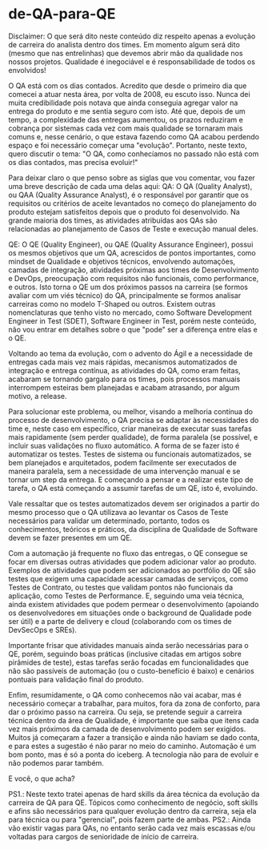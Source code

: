 # de-QA-para-QE

Disclaimer: O que será dito neste conteúdo diz respeito apenas a evolução de carreira do analista dentro dos times. Em momento algum será dito (mesmo que nas entrelinhas) que devemos abrir mão da qualidade nos nossos projetos. Qualidade é inegociável e é responsabilidade de todos os envolvidos!

O QA está com os dias contados. Acredito que desde o primeiro dia que comecei a atuar nesta área, por volta de 2008, eu escuto isso. Nunca dei muita credibilidade pois notava que ainda conseguia agregar valor na entrega do produto e me sentia seguro com isto. Até que, depois de um tempo, a complexidade das entregas aumentou, os prazos reduziram e cobrança por sistemas cada vez com mais qualidade se tornaram mais comuns e, nesse cenário, o que estava fazendo como QA acabou perdendo espaço e foi necessário começar uma "evolução".
Portanto, neste texto, quero discutir o tema: "O QA, como conhecíamos no passado não está com os dias contados, mas precisa evoluir!"

Para deixar claro o que penso sobre as siglas que vou comentar, vou fazer uma breve descrição de cada uma delas aqui:
QA: O QA (Quality Analyst), ou QAA (Quality Assurance Analyst), é o responsável por garantir que os requisitos ou critérios de aceite levantados no começo do planejamento do produto estejam satisfeitos depois que o produto foi desenvolvido. Na grande maioria dos times, as atividades atribuídas aos QAs são relacionadas ao planejamento de Casos de Teste e execução manual deles. 

QE: O QE (Quality Engineer), ou QAE (Quality Assurance Engineer), possui os mesmos objetivos que um QA, acrescidos de pontos importantes, como mindset de Qualidade e objetivos técnicos, envolvendo automações, camadas de integração, atividades próximas aos times de Desenvolvimento e DevOps, preocupação com requisitos não funcionais, como performance, e outros. Isto torna o QE um dos próximos passos na carreira (se formos avaliar com um viés técnico) do QA, principalmente se formos analisar carreiras como no modelo T-Shaped ou outros. Existem outras nomenclaturas que tenho visto no mercado, como Software Development Engineer in Test (SDET), Software Engineer in Test, porém neste conteúdo, não vou entrar em detalhes sobre o que "pode" ser a diferença entre elas e o QE.

Voltando ao tema da evolução, com o advento do Ágil e a necessidade de entregas cada mais vez mais rápidas, mecanismos automatizados de integração e entrega contínua, as atividades do QA, como eram feitas, acabaram se tornando gargalo para os times, pois processos manuais interrompem esteiras bem planejadas e acabam atrasando, por algum motivo, a release.

Para solucionar este problema, ou melhor, visando a melhoria contínua do processo de desenvolvimento, o QA precisa se adaptar às necessidades do time e, neste caso em específico, criar maneiras de executar suas tarefas mais rapidamente (sem perder qualidade), de forma paralela (se possível, e incluir suas validações no fluxo automático. A forma de se fazer isto é automatizar os testes. Testes de sistema ou funcionais automatizados, se bem planejados e arquitetados, podem facilmente ser executados de maneira paralela, sem a necessidade de uma intervenção manual e se tornar um step da entrega. E começando a pensar e a realizar este tipo de tarefa, o QA está começando a assumir tarefas de um QE, isto é, evoluindo.

Vale ressaltar que os testes automatizados devem ser originados a partir do mesmo processo que o QA utilizava ao levantar os Casos de Teste necessários para validar um determinado, portanto, todos os conhecimentos, teóricos e práticos, da disciplina de Qualidade de Software devem se fazer presentes em um QE.

Com a automação já frequente no fluxo das entregas, o QE consegue se focar em diversas outras atividades que podem adicionar valor ao produto. Exemplos de atividades que podem ser adicionados ao portfólio do QE são testes que exigem uma capacidade acessar camadas de serviços, como Testes de Contrato, ou testes que validam pontos não funcionais da aplicação, como Testes de Performance. E, seguindo uma veia técnica, ainda existem atividades que podem permear o desenvolvimento (apoiando os desenvolvedores em situações onde o background de Qualidade pode ser útil) e a parte de delivery e cloud (colaborando com os times de DevSecOps e SREs).

Importante frisar que atividades manuais ainda serão necessárias para o QE, porém, seguindo boas práticas (inclusive citadas em artigos sobre pirâmides de teste), estas tarefas serão focadas em funcionalidades que não são passíveis de automação (ou o custo-benefício é baixo) e cenários pontuais para validação final do produto.

Enfim, resumidamente, o QA como conhecemos não vai acabar, mas é necessário começar a trabalhar, para muitos, fora da zona de conforto, para dar o próximo passo na carreira. Ou seja, se pretende seguir a carreira técnica dentro da área de Qualidade, é importante que saiba que itens cada vez mais próximos da camada de desenvolvimento podem ser exigidos. Muitos já começaram a fazer a transição e ainda não haviam se dado conta, e para estes a sugestão é não parar no meio do caminho. Automação é um bom ponto, mas é só a ponta do iceberg. A tecnologia não para de evoluir e não podemos parar também.

E você, o que acha? 

PS1.: Neste texto tratei apenas de hard skills da área técnica da evolução da carreira de QA para QE. Tópicos como conhecimento de negócio, soft skills e afins são necessários para qualquer evolução dentro da carreira, seja ela para técnica ou para "gerencial", pois fazem parte de ambas.
PS2.: Ainda vão existir vagas para QAs, no entanto serão cada vez mais escassas e/ou voltadas para cargos de senioridade de início de carreira.
